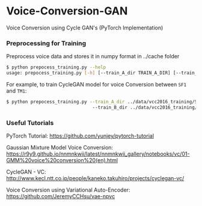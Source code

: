 # Voice-Conversion-GAN
Voice Conversion using Cycle GAN's (PyTorch Implementation)


### Preprocessing for Training
Preprocess voice data and stores it in numpy format in ../cache folder
```bash
$ python prepocess_training.py --help
usage: prepocess_training.py [-h] [--train_A_dir TRAIN_A_DIR] [--train_B_dir TRAIN_B_DIR]
```
For example, to train CycleGAN model for voice Conversion between ``SF1`` and ``TM1``:
```bash
$ python prepocess_training.py --train_A_dir ../data/vcc2016_training/SF1
                                --train_B_dir ../data/vcc2016_training/TM1
```                                



### Useful Tutorials

PyTorch Tutorial: https://github.com/yunjey/pytorch-tutorial

Gaussian Mixture Model Voice Conversion: https://r9y9.github.io/nnmnkwii/latest/nnmnkwii_gallery/notebooks/vc/01-GMM%20voice%20conversion%20(en).html

CycleGAN - VC:
http://www.kecl.ntt.co.jp/people/kaneko.takuhiro/projects/cyclegan-vc/

Voice Conversion using Variational Auto-Encoder:
https://github.com/JeremyCCHsu/vae-npvc
